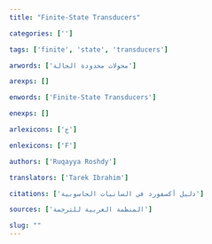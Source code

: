 ```yaml
---
title: "Finite-State Transducers"

categories: ['']

tags: ['finite', 'state', 'transducers']

arwords: ['محولات محدودة الحالة']

arexps: []

enwords: ['Finite-State Transducers']

enexps: []

arlexicons: ['ح']

enlexicons: ['F']

authors: ['Ruqayya Roshdy']

translators: ['Tarek Ibrahim']

citations: ['دليل أكسفورد في السانيات الحاسوبية']

sources: ['المنظمة العربية للترجمة']

slug: ""
---
```

